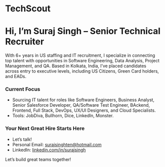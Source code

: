 # TechScout
# Hi, I’m Suraj Singh – Senior Technical Recruiter

With 6+ years in US staffing and IT recruitment, I specialize in connecting top talent with opportunities in Software Engineering, Data Analysis, Project Management, and QA. Based in Kolkata, India, I’ve placed candidates across entry to executive levels, including US Citizens, Green Card holders, and EADs.

### Current Focus
- Sourcing IT talent for roles like Software Engineers, Business Analyst, Senior Salesforce Developer, QA/Software Test Engineer, BAckend, Frontend, Full Stack, DevOps, UX/UI Designers, and Cloud Specialists.
- Tools: JobDiva, Bullhorn, Dice, LinkedIn, Monster.

### Your Next Great Hire Starts Here
- Let’s talk!
- Personal Email: surajsinghten@hotmail.com
- LinkedIn: [linkedin.com/in/surajsingh](https://www.linkedin.com/in/techrctr/)

Let’s build great teams together!
